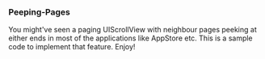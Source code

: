 ### Peeping-Pages

You might've seen a paging UIScrollView with neighbour pages peeking at either ends in most of the applications like AppStore etc.
This is a sample code to implement that feature. Enjoy!

